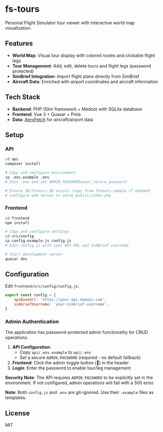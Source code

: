 # fs-tours

Personal Flight Simulator tour viewer with interactive world map visualization.

## Features

- **World Map**: Visual tour display with colored routes and clickable flight legs
- **Tour Management**: Add, edit, delete tours and flight legs (password protected)
- **SimBrief Integration**: Import flight plans directly from SimBrief
- **Aircraft Data**: Enriched with airport coordinates and aircraft information

## Tech Stack

- **Backend**: PHP (Slim framework + Medoo) with SQLite database
- **Frontend**: Vue 3 + Quasar + Pinia
- **Data**: [AeroFetch](https://github.com/tiagohillebrandt/aerofetch) for aircraft/airport data

## Setup

### API

```bash
cd api
composer install

# Copy and configure environment
cp .env.example .env
# Edit .env and set ADMIN_PASSWORD=your_secure_password

# Ensure db/fstours.db exists (copy from fstours.sample if needed)
# Configure web server to serve public/index.php
```

### Frontend

```bash
cd frontend
npm install

# Copy and configure settings
cd src/config
cp config.example.js config.js
# Edit config.js with your API URL and SimBrief username

# Start development server
quasar dev
```

## Configuration

Edit `frontend/src/config/config.js`:

```javascript
export const config = {
	apiBaseUrl: 'https://your-api-domain.com',
	simbriefUsername: 'your-simbrief-username',
}
```

### Admin Authentication

The application has password-protected admin functionality for CRUD operations:

1. **API Configuration**:
   - Copy `api/.env.example` to `api/.env`
   - Set a secure `ADMIN_PASSWORD` (required - no default fallback)
2. **Frontend**: Click the admin toggle button (🔐) in the header
3. **Login**: Enter the password to enable tour/leg management

**Security Note**: The API requires `ADMIN_PASSWORD` to be explicitly set in the environment. If not configured, admin operations will fail with a 500 error.

**Note**: Both `config.js` and `.env` are git-ignored. Use their `.example` files as templates.

## License

MIT

